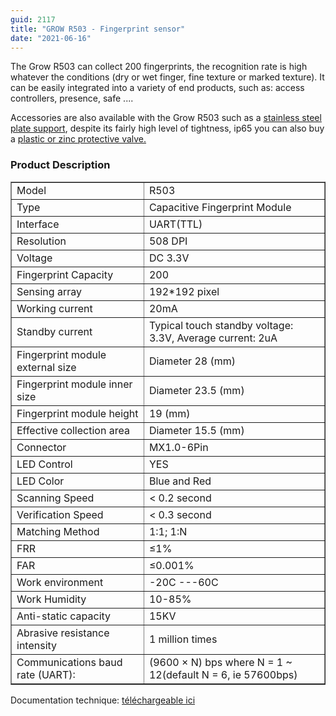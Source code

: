 ```yaml
---
guid: 2117
title: "GROW R503 - Fingerprint sensor"
date: "2021-06-16"
---
```


The Grow R503 can collect 200 fingerprints, the recognition rate is high whatever the conditions (dry or wet finger, fine texture or marked texture). It can be easily integrated into a variety of end products, such as: access controllers, presence, safe ....

Accessories are also available with the Grow R503 such as a [stainless steel plate support](https://www.haade.fr/produit/grandir-r503-plaque-inox-plus-protection-r503/), despite its fairly high level of tightness, ip65 you can also buy a [plastic or zinc protective valve.](https://www.haade.fr/produit/grandir-r503-plaque-inox-plus-protection-r503/)

### Product Description

<table border="1" cellspacing="0"><tbody><tr><td><div>Model</div></td><td><div>R503</div></td></tr><tr><td><div>Type</div></td><td><div>Capacitive Fingerprint Module</div></td></tr><tr><td><div>Interface</div></td><td><div>UART(TTL)</div></td></tr><tr><td><div>Resolution</div></td><td><div>508 DPI</div></td></tr><tr><td><div>Voltage</div></td><td><div>DC 3.3V</div></td></tr><tr><td><div>Fingerprint Capacity</div></td><td><div>200</div></td></tr><tr><td><div>Sensing array</div></td><td><div>192*192 pixel</div></td></tr><tr><td><div>Working current</div></td><td><div>20mA</div></td></tr><tr><td><div>Standby current</div></td><td><div>Typical touch standby voltage: 3.3V, Average current: 2uA</div></td></tr><tr><td><div>Fingerprint module external size</div></td><td><div>Diameter 28 (mm)</div></td></tr><tr><td><div>Fingerprint module inner size</div></td><td><div>Diameter 23.5 (mm)</div></td></tr><tr><td><div>Fingerprint module height</div></td><td><div>19 (mm)</div></td></tr><tr><td><div>Effective collection area</div></td><td><div>Diameter 15.5 (mm)</div></td></tr><tr><td><div>Connector</div></td><td><div>MX1.0-6Pin</div></td></tr><tr><td><div>LED Control</div></td><td><div>YES</div></td></tr><tr><td><div>LED Color</div></td><td><div>Blue and Red</div></td></tr><tr><td><div>Scanning Speed</div></td><td><div>&lt; 0.2 second</div></td></tr><tr><td><div>Verification Speed</div></td><td><div>&lt; 0.3 second</div></td></tr><tr><td><div>Matching Method</div></td><td><div>1:1; 1:N</div></td></tr><tr><td><div>FRR</div></td><td><div>≤1%</div></td></tr><tr><td><div>FAR</div></td><td><div>≤0.001%</div></td></tr><tr><td><div>Work environment</div></td><td><div>-20C ---60C</div></td></tr><tr><td><div>Work Humidity</div></td><td><div>10-85%</div></td></tr><tr><td><div>Anti-static capacity</div></td><td><div>15KV</div></td></tr><tr><td><div>Abrasive resistance intensity</div></td><td><div>1 million times</div></td></tr><tr><td><div>Communications baud rate (UART):</div></td><td><div data-spm-anchor-id="a2g0o.detail.1000023.i2.22f73eb80SR5JB">(9600 × N) bps where N = 1 ~ 12(default N = 6, ie 57600bps)</div></td></tr></tbody></table>

Documentation technique: [téléchargeable ici](https://www.dropbox.com/sh/epucei8lmoz7xpp/AAAmon04b1DiSOeh1q4nAhzAa?dl=0&preview=R503+fingerprint+module+user+manual.pdf)
